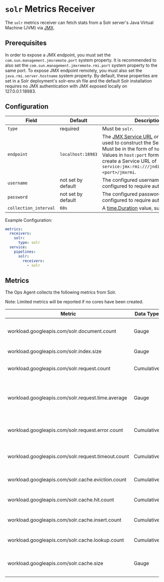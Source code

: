 # `solr` Metrics Receiver

The `solr` metrics receiver can fetch stats from a Solr server's Java Virtual Machine (JVM) via [JMX](https://www.oracle.com/java/technologies/javase/javamanagement.html).

## Prerequisites

In order to expose a JMX endpoint, you must set the `com.sun.management.jmxremote.port` system property. It is recommended to also set the `com.sun.management.jmxremote.rmi.port` system property to the same port. To expose JMX endpoint remotely, you must also set the `java.rmi.server.hostname` system property. By default, these properties are set in a Solr deployment's solr-env.sh file and the default Solr installation requires no JMX authentication with JMX exposed locally on 127.0.0.1:18983.

## Configuration

| Field                 | Default            | Description |
| ---                   | ---                | ---         |
| `type`                | required           | Must be `solr`. |
| `endpoint`            | `localhost:18983`  | The [JMX Service URL](https://docs.oracle.com/javase/8/docs/api/javax/management/remote/JMXServiceURL.html) or host and port used to construct the Service URL. Must be in the form of `host:port`. Values in `host:port` form will be used to create a Service URL of `service:jmx:rmi:///jndi/rmi://<host>:<port>/jmxrmi`. |
| `username`            | not set by default | The configured username if JMX is configured to require authentication. |
| `password`            | not set by default | The configured password if JMX is configured to require authentication. |
| `collection_interval` | `60s`              | A [time.Duration](https://pkg.go.dev/time#ParseDuration) value, such as `30s` or `5m`. |


Example Configuration:

```yaml
metrics:
  receivers:
    solr:
      type: solr
  service:
    pipelines:
      solr:
        receivers:
          - solr
```

## Metrics
The Ops Agent collects the following metrics from Solr.

Note: Limited metrics will be reported if no cores have been created.

| Metric                                               | Data Type      | Unit        | Labels                         | Description |
| ---                                                  | ---            | ---         | ---                            | ---         |
| workload.googleapis.com/solr.document.count          | Gauge          | documents   | core                           | The total number of indexed documents. |
| workload.googleapis.com/solr.index.size              | Gauge          | by          | core                           | The total index size. |
| workload.googleapis.com/solr.request.count           | Cumulative     | queries     | core, type, handler            | The number of queries made. |
| workload.googleapis.com/solr.request.time.average    | Gauge          | ms          | core, type, handler            | The average time of a query, based on Solr's histogram configuration. |
| workload.googleapis.com/solr.request.error.count     | Cumulative     | queries     | core, type, handler            | The number of queries resulting in an error. |
| workload.googleapis.com/solr.request.timeout.count   | Cumulative     | queries     | core, type, handler            | The number of queries resulting in a timeout. |
| workload.googleapis.com/solr.cache.eviction.count    | Cumulative     | evictions   | core, cache                    | The number of evictions from a cache. |
| workload.googleapis.com/solr.cache.hit.count         | Cumulative     | hits        | core, cache                    | The number of hits from a cache. |
| workload.googleapis.com/solr.cache.insert.count      | Cumulative     | inserts     | core, cache                    | The number of inserts from a cache. |
| workload.googleapis.com/solr.cache.lookup.count      | Cumulative     | lookups     | core, cache                    | The number of lookups from a cache. |
| workload.googleapis.com/solr.cache.size              | Gauge          | by          | core, cache                    | The size of the cache occupied in memory. |
